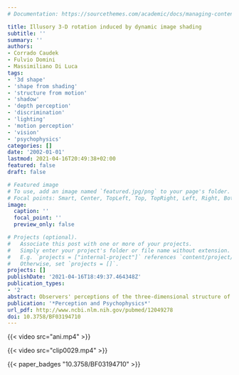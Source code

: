 ```yaml
---
# Documentation: https://sourcethemes.com/academic/docs/managing-content/

title: Illusory 3-D rotation induced by dynamic image shading
subtitle: ''
summary: ''
authors:
- Corrado Caudek
- Fulvio Domini
- Massimiliano Di Luca
tags:
- '3d shape'
- 'shape from shading'
- 'structure from motion'
- 'shadow'
- 'depth perception'
- 'discrimination'
- 'lighting'
- 'motion perception'
- 'vision'
- 'psychophysics'
categories: []
date: '2002-01-01'
lastmod: 2021-04-16T20:49:38+02:00
featured: false
draft: false

# Featured image
# To use, add an image named `featured.jpg/png` to your page's folder.
# Focal points: Smart, Center, TopLeft, Top, TopRight, Left, Right, BottomLeft, Bottom, BottomRight.
image:
  caption: ''
  focal_point: ''
  preview_only: false

# Projects (optional).
#   Associate this post with one or more of your projects.
#   Simply enter your project's folder or file name without extension.
#   E.g. `projects = ["internal-project"]` references `content/project/deep-learning/index.md`.
#   Otherwise, set `projects = []`.
projects: []
publishDate: '2021-04-16T18:49:37.464348Z'
publication_types:
- '2'
abstract: Observers' perceptions of the three-dimensional structure of smoothly curved surfaces defined by patterns of image shading were investigated under varying conditions of illumination. In five experiments, observers judged the global orientation and the motion of the simulated surfaces from both static and dynamic patterns of image shading. We found that perceptual performance was more accurate with static than with dynamic displays. Dynamic displays evoked systematic biases in perceptual performance when the surface and the illumination source were simulated as rotating in opposite directions. In these conditions, the surface was incorrectly perceived as rotating in the same direction as the illumination source. Conversely, the orientation of the simulated surfaces was perceived correctly when the frames making up the apparent-motion sequences of the dynamic displays were presented as static images. In Experiment 6, moreover, the results obtained with the computer-generated displays were replicated with solid objects.
publication: '*Perception and Psychophysics*'
url_pdf: http://www.ncbi.nlm.nih.gov/pubmed/12049278
doi: 10.3758/BF03194710
---
```


{{< video src="ani.mp4" >}}

{{< video src="clip0029.mp4" >}}

{{< paper_badges "10.3758/BF03194710" >}}
